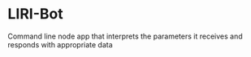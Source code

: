 # LIRI-Bot
Command line node app that interprets the parameters it receives and responds with appropriate data

